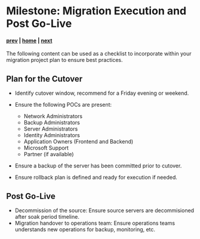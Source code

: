 # Milestone: Migration Execution and Post Go-Live

#### [prev](./testing.md) | [home](./readme.md)  | [next](./faq.md)

The following content can be used as a checklist to incorporate within your migration project plan to ensure best practices.
## **Plan for the Cutover**

- Identify cutover window, recommend for a Friday evening or weekend.
- Ensure the following POCs are present:

    - Network Administrators
    - Backup Administrators
    - Server Administrators
    - Identity Administrators
    - Application Owners (Frontend and Backend)
    - Microsoft Support
    - Partner (if available)

- Ensure a backup of the server has been committed prior to cutover.
- Ensure rollback plan is defined and ready for execution if needed.

## **Post Go-Live**

- Decommission of the source: Ensure source servers are decommisioned after soak period timeline.
- Migration handover to operations team: Ensure operations teams understands new operations for backup, monitoring, etc.